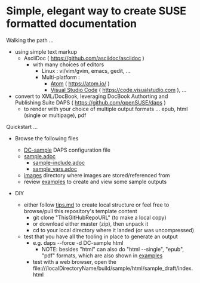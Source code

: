 
# Simple, elegant way to create SUSE formatted documentation

Walking the path ...
- using simple text markup
  - AsciiDoc ( https://github.com/asciidoc/asciidoc )
    - with many choices of editors
      - Linux : vi/vim/gvim, emacs, gedit, ...
      - Multi-platform :
        - [Atom](./images/src/Atom.gif) ( https://atom.io/ ) 
        - [Visual Studio Code](./images/src/VisualStudioCode.gif) ( https://code.visualstudio.com ), ...
- convert to XML/DocBook, leveraging DocBook Authorting and Publishing Suite DAPS ( https://github.com/openSUSE/daps )
  - to render with your choice of multiple output formats ... epub, html (single or multipage), pdf

Quickstart ...

- Browse the following files
  - [DC-sample](./DC-sample) DAPS configuration file
  - [sample.adoc](./adoc/sample.adoc) 
    - [sample-include.adoc](./adoc/sample-include.adoc)
    - [sample_vars.adoc](./adoc/sample_vars.adoc)
  - [images](./images) directory where images are stored/referenced from
  - review [examples](./examples) to create and view some sample outputs

- DIY
  - either follow [tips.md](./tips.md) to create local structure or feel free to browse/pull this repository's template content
    - git clone "ThisGitHubRepoURL" (to make a local copy)
    - or download either master (zip), then unpack it
    - cd to your local directory where it landed (or was uncompressed)
  - test that you have all the tooling in place to generate an output
    - e.g. daps --force -d DC-sample html
      - NOTE: besides "html" can also do "html --single", "epub", "pdf" formats, which are also shown in [examples](./examples)
    - test with a web browser, open the file:///localDirectoryName/build/sample/html/sample_draft/index.html

